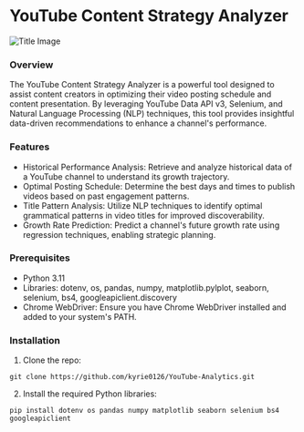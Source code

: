 # YouTube Content Strategy Analyzer

![Title Image](https://static.wixstatic.com/media/a35af6_e7f71b48594040b197e0b62448aac538~mv2.png/v1/fill/w_640,h_366,al_c,q_85,usm_0.66_1.00_0.01,enc_auto/a35af6_e7f71b48594040b197e0b62448aac538~mv2.png)

### Overview
The YouTube Content Strategy Analyzer is a powerful tool designed to assist content creators in optimizing their video posting schedule and content presentation. By leveraging YouTube Data API v3, Selenium, and Natural Language Processing (NLP) techniques, this tool provides insightful data-driven recommendations to enhance a channel's performance.

### Features
* Historical Performance Analysis: Retrieve and analyze historical data of a YouTube channel to understand its growth trajectory.
* Optimal Posting Schedule: Determine the best days and times to publish videos based on past engagement patterns.
* Title Pattern Analysis: Utilize NLP techniques to identify optimal grammatical patterns in video titles for improved discoverability.
* Growth Rate Prediction: Predict a channel's future growth rate using regression techniques, enabling strategic planning.

### Prerequisites
* Python 3.11
* Libraries: dotenv, os, pandas, numpy, matplotlib.pylplot, seaborn, selenium, bs4, googleapiclient.discovery
* Chrome WebDriver: Ensure you have Chrome WebDriver installed and added to your system's PATH.

### Installation
1. Clone the repo:
```
git clone https://github.com/kyrie0126/YouTube-Analytics.git
```
2. Install the required Python libraries:
```
pip install dotenv os pandas numpy matplotlib seaborn selenium bs4 googleapiclient
```
